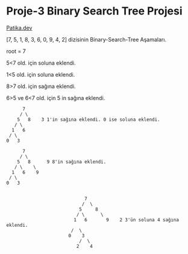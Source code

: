 # Proje-3 Binary Search Tree Projesi

[Patika.dev](https://www.patika.dev/tr)

[7, 5, 1, 8, 3, 6, 0, 9, 4, 2] dizisinin Binary-Search-Tree Aşamaları.

root = 7   

   5<7 old. için soluna eklendi.
     
   1<5 old. için soluna eklendi.
   
   8>7 old. için sağına eklendi.
  
   6>5 ve 6<7 old. için 5 in sağına eklendi.
  
 
          7
         / \ 
        5   8    3 1'in sağına eklendi. 0 ise soluna eklendi.
       / \      
      1   6
     / \ 
    0   3
    
          7
         / \ 
        5   8      9 8'in sağına eklendi.
       / \    \    
      1   6    9
     / \ 
    0   3
    
    
                                 7
                                /  \
                               5     8
                              / \      \
                             1   6       9    2 3'ün soluna 4 sağına eklendi.
                            /  \
                           0    3
                               /  \
                              2    4
